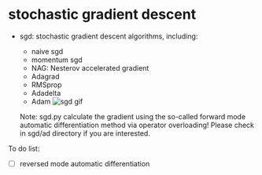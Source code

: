 # stochastic gradient descent

 - sgd: stochastic gradient descent algorithms, including:
   * naive sgd
   * momentum sgd
   * NAG: Nesterov accelerated gradient 
   * Adagrad
   * RMSprop
   * Adadelta
   * Adam
    ![sgd gif](./fig/sgd.gif)

   Note: sgd.py calculate the gradient using the so-called forward mode automatic differentiation method via operator overloading! Please check in sgd/ad directory if you are interested.

To do list:
- [ ] reversed mode automatic differentiation

